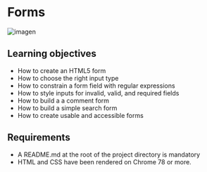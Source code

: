 # Forms

![imagen](https://github.com/WololoRC/holbertonschool-web_front_end/assets/110310135/43a73381-c8cf-447a-ab16-a5a37c67dbe1)


## Learning objectives

- How to create an HTML5 form
- How to choose the right input type
- How to constrain a form field with regular expressions
- How to style inputs for invalid, valid, and required fields
- How to build a a comment form
- How to build a simple search form
- How to create usable and accessible forms

## Requirements

- A README.md at the root of the project directory is mandatory
- HTML and CSS have been rendered on Chrome 78 or more.
